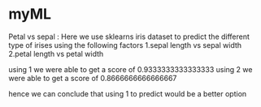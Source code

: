 # myML

Petal vs sepal :
Here we use sklearns iris dataset to predict the different type of irises using the following factors
1.sepal length vs sepal width
2.petal length vs petal width

using 1 we were able to get a score of 0.9333333333333333
using 2 we were able to get a score of 0.8666666666666667

hence we can conclude that using 1 to predict would be a better option

